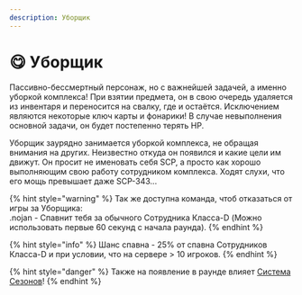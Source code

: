 ```yaml
---
description: Уборщик
---
```


# 😋 Уборщик

Пассивно-бессмертный персонаж, но с важнейшей задачей, а именно уборкой комплекса! При взятии предмета, он в свою очередь удаляется из инвентаря и переносится на свалку, где и остаётся. Исключением являются некоторые ключ карты и фонарики! В случае невыполнения основной задачи, он будет постепенно терять HP.

Уборщик заурядно занимается уборкой комплекса, не обращая внимания на других. Неизвестно откуда он появился и какие цели им движут. Он просит не именовать себя SCP, а просто как хорошо выполняющим свою работу сотрудником комплекса. Ходят слухи, что его мощь превышает даже SCP-343...

{% hint style="warning" %}
Так же доступна команда, чтоб отказаться от игры за Уборщика:\
.nojan - Спавнит тебя за обычного Сотрудника Класса-D (Можно использовать первые 60 секунд с начала раунда).
{% endhint %}

{% hint style="info" %}
Шанс спавна - 25% от спавна Сотрудников Класса-D и при условии, что на сервере > 10 игроков.
{% endhint %}

{% hint style="danger" %}
Также на появление в раунде влияет [Система Сезонов](../../server-systems/seasons-system.md)!
{% endhint %}
